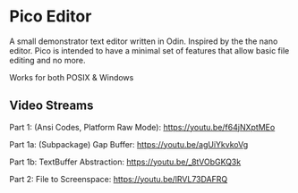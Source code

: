 # Pico Editor

A small demonstrator text editor written in Odin. Inspired by the the nano editor. Pico is intended to have a minimal set of features that allow basic file editing and no more.

Works for both POSIX & Windows

## Video Streams

Part 1: (Ansi Codes, Platform Raw Mode): https://youtu.be/f64jNXptMEo

Part 1a: (Subpackage) Gap Buffer: https://youtu.be/agUiYkvkoVg

Part 1b: TextBuffer Abstraction: https://youtu.be/_8tVObGKQ3k

Part 2: File to Screenspace: https://youtu.be/lRVL73DAFRQ
